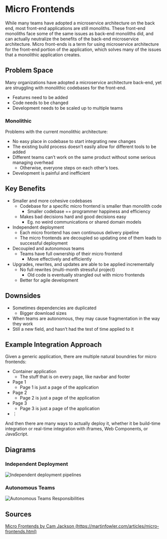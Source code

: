 # Micro Frontends #

While many teams have adopted a microservice architecture on the back end,
most front-end applications are still monoliths. These front-end monoliths
face some of the same issues as back-end monoliths did, and can actually
neutralize the benefits of the back-end microservice architecture. Micro
front-ends is a term for using microservice architecture for the front-end
portion of the application, which solves many of the issues that a monolithic
application creates.

## Problem Space ##

Many organizations have adopted a microservice architecture back-end, yet are
struggling with monolithic codebases for the front-end.

- Features need to be added
- Code needs to be changed
- Development needs to be scaled up to multiple teams

### Monolithic ###

Problems with the current monolithic architecture:

- No easy place in codebase to start integrating new changes
- The existing build process doesn’t easily allow for different tools to be
  added
- Different teams can’t work on the same product without some serious managing
  overhead
  - Otherwise, everyone steps on each other’s toes.
- Development is painful and inefficient

## Key Benefits ##

- Smaller and more cohesive codebases
  - Codebase for a specific micro frontend is smaller than monolith code
    - Smaller codebase == programmer happiness and efficiency
  - Makes bad decisions hard and good decisions easy
    - Eg. no weird communications or shared domain models
- Independent deployment
  - Each micro frontend has own continuous delivery pipeline
  - The micro frontends are decoupled so updating one of them leads to
    successful deployment
- Decoupled and autonomous teams
  - Teams have full ownership of their micro frontend
    - Move effectively and efficiently
- Upgrades, rewrites, and updates are able to be applied incrementally
  - No full rewrites (multi-month stressful project)
    - Old code is eventually strangled out with micro frontends
  - Better for agile development

## Downsides ##

- Sometimes dependencies are duplicated
  - Bigger download sizes
- When teams are autonomous, they may cause fragmentation in the way they work
- Still a new field, and hasn’t had the test of time applied to it

## Example Integration Approach ##

Given a generic application, there are multiple natural boundries for micro frontends:

- Container application
  - The stuff that is on every page, like navbar and footer
- Page 1
  - Page 1 is just a page of the application
- Page 2
  - Page 2 is just a page of the application
- Page 3
  - Page 3 is just a page of the application
- ⋮

And then there are many ways to actually deploy it, whether it be build-time
integration or real-time integration with iframes, Web Components, or
JavaScript.

## Diagrams ##

### Independent Deployment ###

![Independent deployment
pipelines](https://martinfowler.com/articles/micro-frontends/deployment.png)

### Autonomous Teams ###

![Autonomous Teams
Responsibilities](https://martinfowler.com/articles/micro-frontends/horizontal.png)

## Sources ##

[Micro Frontends by Cam Jackson
(https://martinfowler.com/articles/micro-frontends.html)](https://martinfowler.com/articles/micro-frontends.html)
